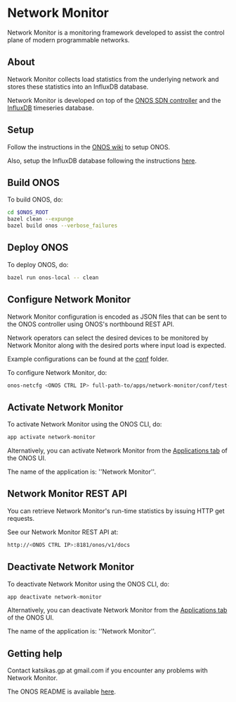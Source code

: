 Network Monitor
=========
Network Monitor is a monitoring framework developed to assist the control plane of modern programmable networks.


About
----
Network Monitor collects load statistics from the underlying network and stores these statistics into an InfluxDB database.

Network Monitor is developed on top of the [ONOS SDN controller][onos] and the [InfluxDB][influx-db] timeseries database.


Setup
----
Follow the instructions in the [ONOS wiki][onos-wiki] to setup ONOS.

Also, setup the InfluxDB database following the instructions [here][influx-db].


Build ONOS
----
To build ONOS, do:
```bash
cd $ONOS_ROOT
bazel clean --expunge
bazel build onos --verbose_failures
```

Deploy ONOS
----
To deploy ONOS, do:
```bash
bazel run onos-local -- clean
```


Configure Network Monitor
----
Network Monitor configuration is encoded as JSON files that can be sent to the ONOS controller using ONOS's northbound REST API.

Network operators can select the desired devices to be monitored by Network Monitor along with the desired ports where input load is expected.

Example configurations can be found at the [conf][network-monitor-conf] folder.

To configure Network Monitor, do:
```bash
onos-netcfg <ONOS CTRL IP> full-path-to/apps/network-monitor/conf/test-conf.json
```


Activate Network Monitor
----
To activate Network Monitor using the ONOS CLI, do:
```bash
app activate network-monitor
```

Alternatively, you can activate Network Monitor from the [Applications tab][onos-ui-apps] of the ONOS UI.

The name of the application is: ''Network Monitor''.


Network Monitor REST API
----
You can retrieve Network Monitor's run-time statistics by issuing HTTP get requests.

See our Network Monitor REST API at:
```bash
http://<ONOS CTRL IP>:8181/onos/v1/docs
```


Deactivate Network Monitor
----
To deactivate Network Monitor using the ONOS CLI, do:
```bash
app deactivate network-monitor
```

Alternatively, you can deactivate Network Monitor from the [Applications tab][onos-ui-apps] of the ONOS UI.

The name of the application is: ''Network Monitor''.


Getting help
----
Contact katsikas.gp at gmail.com if you encounter any problems with Network Monitor.

The ONOS README is available [here][onos-readme].

[onos]: https://onosproject.org/
[onos-wiki]: https://wiki.onosproject.org/display/ONOS/Wiki+Home
[onos-ui-apps]: http://127.0.0.1:8181/onos/ui/index.html#/app
[onos-readme]: README.onos.md
[network-monitor-conf]: ./conf/
[influx-db]: https://github.com/influxdata/influxdb
